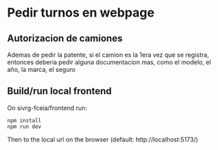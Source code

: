 # Pedir turnos en webpage
## Autorizacion de camiones

Ademas de pedir la patente, si el camion es la 1era vez que se registra, entonces deberia pedir
alguna documentacion mas, como el modelo, el año, la marca, el seguro


## Build/run local frontend

On  sivrg-fceia/frontend run:

```
npm install
npm run dev
```

Then to the local url on the browser (default: http://localhost:5173/)
